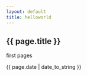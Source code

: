 ```yaml
---
layout: default
title: helloworld
---
```

<h2>{{ page.title }}</h2>

<p>first pages<p>

<p>{{ page.date | date_to_string }}</p>
